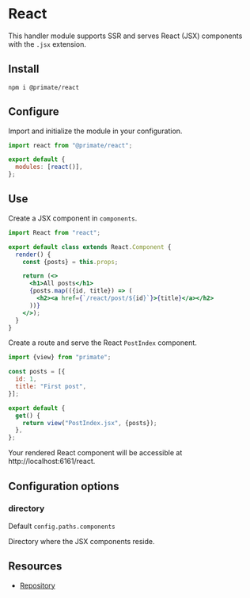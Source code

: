 # React

This handler module supports SSR and serves React (JSX) components with the
`.jsx` extension.

## Install

`npm i @primate/react`

## Configure

Import and initialize the module in your configuration.

```js caption=primate.config.js
import react from "@primate/react";

export default {
  modules: [react()],
};
```

## Use

Create a JSX component in `components`.

```jsx caption=components/PostIndex.jsx
import React from "react";

export default class extends React.Component {
  render() {
    const {posts} = this.props;

    return (<>
      <h1>All posts</h1>
      {posts.map(({id, title}) => (
        <h2><a href={`/react/post/${id}`}>{title}</a></h2>
      ))}
    </>);
  }
}
```

Create a route and serve the React `PostIndex` component.

```js caption=routes/react.js
import {view} from "primate";

const posts = [{
  id: 1,
  title: "First post",
}];

export default {
  get() {
    return view("PostIndex.jsx", {posts});
  },
};
```

Your rendered React component will be accessible at
http://localhost:6161/react.

## Configuration options

### directory

Default `config.paths.components`

Directory where the JSX components reside.

## Resources

* [Repository][repo]

[repo]: https://github.com/primatejs/primate/tree/master/packages/react
